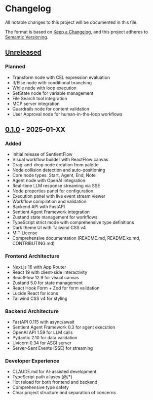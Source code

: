 # Changelog

All notable changes to this project will be documented in this file.

The format is based on [Keep a Changelog](https://keepachangelog.com/en/1.0.0/),
and this project adheres to [Semantic Versioning](https://semver.org/spec/v2.0.0.html).

## [Unreleased]

### Planned
- Transform node with CEL expression evaluation
- If/Else node with conditional branching
- While node with loop execution
- SetState node for variable management
- File Search tool integration
- MCP server integration
- Guardrails node for content validation
- User Approval node for human-in-the-loop workflows

## [0.1.0] - 2025-01-XX

### Added
- Initial release of SentientFlow
- Visual workflow builder with ReactFlow canvas
- Drag-and-drop node creation from palette
- Node collision detection and auto-positioning
- Core node types: Start, Agent, End, Note
- Agent node with OpenAI integration
- Real-time LLM response streaming via SSE
- Node properties panel for configuration
- Execution panel with live event stream viewer
- Workflow compilation and validation
- Backend API with FastAPI
- Sentient Agent Framework integration
- Zustand state management for workflows
- TypeScript strict mode with comprehensive type definitions
- Dark theme UI with Tailwind CSS v4
- MIT License
- Comprehensive documentation (README.md, README.ko.md, CONTRIBUTING.md)

### Frontend Architecture
- Next.js 16 with App Router
- React 19 with client-side interactivity
- ReactFlow 12.9 for visual canvas
- Zustand 5.0 for state management
- React Hook Form + Zod for form validation
- Lucide React for icons
- Tailwind CSS v4 for styling

### Backend Architecture
- FastAPI 0.115 with async/await
- Sentient Agent Framework 0.3 for agent execution
- OpenAI API 1.59 for LLM calls
- Pydantic 2.10 for data validation
- Uvicorn 0.34 for ASGI server
- Server-Sent Events (SSE) for streaming

### Developer Experience
- CLAUDE.md for AI-assisted development
- TypeScript path aliases (@/*)
- Hot reload for both frontend and backend
- Comprehensive type safety
- Clear project structure and separation of concerns

[Unreleased]: https://github.com/yourusername/sentientFlow/compare/v0.1.0...HEAD
[0.1.0]: https://github.com/yourusername/sentientFlow/releases/tag/v0.1.0
